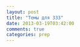 ```yaml
---
layout: post
title: "Темы для 333"
date: 2013-03-19T03:42:00
comments: true
categories: prep 
---
```

